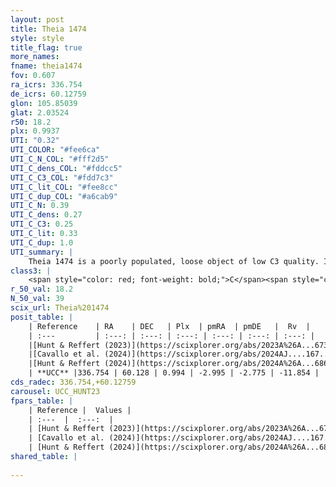 ```yaml
---
layout: post
title: Theia 1474
style: style
title_flag: true
more_names: 
fname: theia1474
fov: 0.607
ra_icrs: 336.754
de_icrs: 60.12759
glon: 105.85039
glat: 2.03524
r50: 18.2
plx: 0.9937
UTI: "0.32"
UTI_COLOR: "#fee6ca"
UTI_C_N_COL: "#fff2d5"
UTI_C_dens_COL: "#fddcc5"
UTI_C_C3_COL: "#fdd7c3"
UTI_C_lit_COL: "#fee8cc"
UTI_C_dup_COL: "#a6cab9"
UTI_C_N: 0.39
UTI_C_dens: 0.27
UTI_C_C3: 0.25
UTI_C_lit: 0.33
UTI_C_dup: 1.0
UTI_summary: |
    Theia 1474 is a poorly populated, loose object of low C3 quality. It was recently reported in the literature.
class3: |
    <span style="color: red; font-weight: bold;">C</span><span style="color: red; font-weight: bold;">C</span>
r_50_val: 18.2
N_50_val: 39
scix_url: Theia%201474
posit_table: |
    | Reference    | RA    | DEC   | Plx  | pmRA  | pmDE   |  Rv  |
    | :---         | :---: | :---: | :---: | :---: | :---: | :---: |
    |[Hunt & Reffert (2023)](https://scixplorer.org/abs/2023A%26A...673A.114H) | 336.671 | 60.148 | 0.994 | -2.995 | -2.755 | -30.887 |
    |[Cavallo et al. (2024)](https://scixplorer.org/abs/2024AJ....167...12C) | 336.877 | 59.942 | 0.996 | -- | -- | -- |
    |[Hunt & Reffert (2024)](https://scixplorer.org/abs/2024A%26A...686A..42H) | 336.671 | 60.148 | 0.994 | -2.995 | -2.755 | -30.887 |
    | **UCC** |336.754 | 60.128 | 0.994 | -2.995 | -2.775 | -11.854 | 
cds_radec: 336.754,+60.12759
carousel: UCC_HUNT23
fpars_table: |
    | Reference |  Values |
    | :---  |  :---:  |
    | [Hunt & Reffert (2023)](https://scixplorer.org/abs/2023A%26A...673A.114H) | `AV50=1.78, diffAV50=1.383, MOD50=9.903, logAge50=8.201` |
    | [Cavallo et al. (2024)](https://scixplorer.org/abs/2024AJ....167...12C) | `AV50=2.14, dMod50=10.21, logAge50=8.12, [Fe/H]50=0.49` |
    | [Hunt & Reffert (2024)](https://scixplorer.org/abs/2024A%26A...686A..42H) | `MassJ=64.2065` |
shared_table: |
    
---
```

